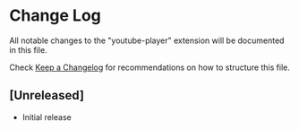 # Change Log

All notable changes to the "youtube-player" extension will be documented in this file.

Check [Keep a Changelog](http://keepachangelog.com/) for recommendations on how to structure this file.

## [Unreleased]

- Initial release